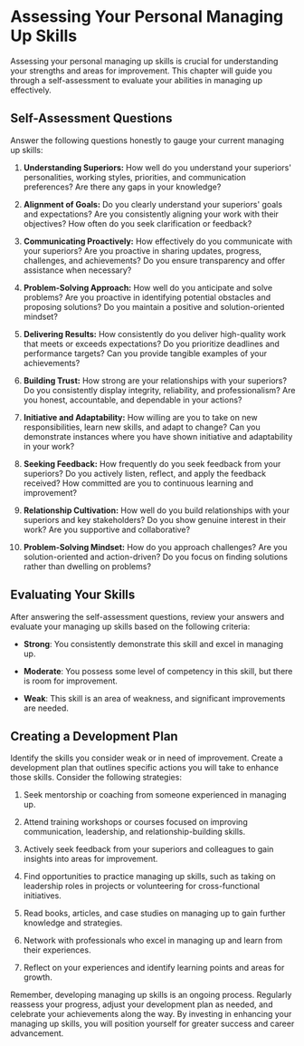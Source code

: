 Assessing Your Personal Managing Up Skills
=====================================================

Assessing your personal managing up skills is crucial for understanding your strengths and areas for improvement. This chapter will guide you through a self-assessment to evaluate your abilities in managing up effectively.

Self-Assessment Questions
-------------------------

Answer the following questions honestly to gauge your current managing up skills:

1. **Understanding Superiors:** How well do you understand your superiors' personalities, working styles, priorities, and communication preferences? Are there any gaps in your knowledge?

2. **Alignment of Goals:** Do you clearly understand your superiors' goals and expectations? Are you consistently aligning your work with their objectives? How often do you seek clarification or feedback?

3. **Communicating Proactively:** How effectively do you communicate with your superiors? Are you proactive in sharing updates, progress, challenges, and achievements? Do you ensure transparency and offer assistance when necessary?

4. **Problem-Solving Approach:** How well do you anticipate and solve problems? Are you proactive in identifying potential obstacles and proposing solutions? Do you maintain a positive and solution-oriented mindset?

5. **Delivering Results:** How consistently do you deliver high-quality work that meets or exceeds expectations? Do you prioritize deadlines and performance targets? Can you provide tangible examples of your achievements?

6. **Building Trust:** How strong are your relationships with your superiors? Do you consistently display integrity, reliability, and professionalism? Are you honest, accountable, and dependable in your actions?

7. **Initiative and Adaptability:** How willing are you to take on new responsibilities, learn new skills, and adapt to change? Can you demonstrate instances where you have shown initiative and adaptability in your work?

8. **Seeking Feedback:** How frequently do you seek feedback from your superiors? Do you actively listen, reflect, and apply the feedback received? How committed are you to continuous learning and improvement?

9. **Relationship Cultivation:** How well do you build relationships with your superiors and key stakeholders? Do you show genuine interest in their work? Are you supportive and collaborative?

10. **Problem-Solving Mindset:** How do you approach challenges? Are you solution-oriented and action-driven? Do you focus on finding solutions rather than dwelling on problems?

Evaluating Your Skills
----------------------

After answering the self-assessment questions, review your answers and evaluate your managing up skills based on the following criteria:

* **Strong**: You consistently demonstrate this skill and excel in managing up.

* **Moderate**: You possess some level of competency in this skill, but there is room for improvement.

* **Weak**: This skill is an area of weakness, and significant improvements are needed.

Creating a Development Plan
---------------------------

Identify the skills you consider weak or in need of improvement. Create a development plan that outlines specific actions you will take to enhance those skills. Consider the following strategies:

1. Seek mentorship or coaching from someone experienced in managing up.

2. Attend training workshops or courses focused on improving communication, leadership, and relationship-building skills.

3. Actively seek feedback from your superiors and colleagues to gain insights into areas for improvement.

4. Find opportunities to practice managing up skills, such as taking on leadership roles in projects or volunteering for cross-functional initiatives.

5. Read books, articles, and case studies on managing up to gain further knowledge and strategies.

6. Network with professionals who excel in managing up and learn from their experiences.

7. Reflect on your experiences and identify learning points and areas for growth.

Remember, developing managing up skills is an ongoing process. Regularly reassess your progress, adjust your development plan as needed, and celebrate your achievements along the way. By investing in enhancing your managing up skills, you will position yourself for greater success and career advancement.

